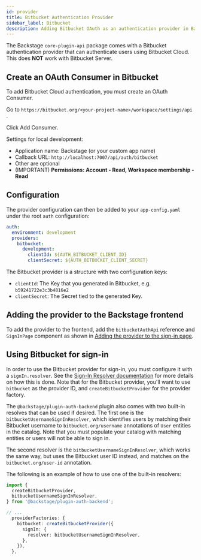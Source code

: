 ```yaml
---
id: provider
title: Bitbucket Authentication Provider
sidebar_label: Bitbucket
description: Adding Bitbucket OAuth as an authentication provider in Backstage
---
```


The Backstage `core-plugin-api` package comes with a Bitbucket authentication
provider that can authenticate users using Bitbucket Cloud. This does **NOT**
work with Bitbucket Server.

## Create an OAuth Consumer in Bitbucket

To add Bitbucket Cloud authentication, you must create an OAuth Consumer.

Go to `https://bitbucket.org/<your-project-name>/workspace/settings/api` .

Click Add Consumer.

Settings for local development:

- Application name: Backstage (or your custom app name)
- Callback URL: `http://localhost:7007/api/auth/bitbucket`
- Other are optional
- (IMPORTANT) **Permissions: Account - Read, Workspace membership - Read**

## Configuration

The provider configuration can then be added to your `app-config.yaml` under the
root `auth` configuration:

```yaml
auth:
  environment: development
  providers:
    bitbucket:
      development:
        clientId: ${AUTH_BITBUCKET_CLIENT_ID}
        clientSecret: ${AUTH_BITBUCKET_CLIENT_SECRET}
```

The Bitbucket provider is a structure with two configuration keys:

- `clientId`: The Key that you generated in Bitbucket, e.g.
  `b59241722e3c3b4816e2`
- `clientSecret`: The Secret tied to the generated Key.

## Adding the provider to the Backstage frontend

To add the provider to the frontend, add the `bitbucketAuthApi` reference and
`SignInPage` component as shown in
[Adding the provider to the sign-in page](../index.md#adding-the-provider-to-the-sign-in-page).

## Using Bitbucket for sign-in

In order to use the Bitbucket provider for sign-in, you must configure it with a
`signIn.resolver`. See the
[Sign-In Resolver documentation](./identity-resolver.md) for more details on how
this is done. Note that for the Bitbucket provider, you'll want to use
`bitbucket` as the provider ID, and `createBitbucketProvider` for the provider
factory.

The `@backstage/plugin-auth-backend` plugin also comes with two built-in
resolves that can be used if desired. The first one is the
`bitbucketUsernameSignInResolver`, which identifies users by matching their
Bitbucket username to `bitbucket.org/username` annotations of `User` entities in
the catalog. Note that you must populate your catalog with matching entities or
users will not be able to sign in.

The second resolver is the `bitbucketUsernameSignInResolver`, which works the
same way, but uses the Bitbucket user ID instead, and matches on the
`bitbucket.org/user-id` annotation.

The following is an example of how to use one of the built-in resolvers:

```ts
import {
  createBitbucketProvider,
  bitbucketUsernameSignInResolver,
} from '@backstage/plugin-auth-backend';

// ...
  providerFactories: {
    bitbucket: createBitbucketProvider({
      signIn: {
        resolver: bitbucketUsernameSignInResolver,
      },
    }),
  },
```
